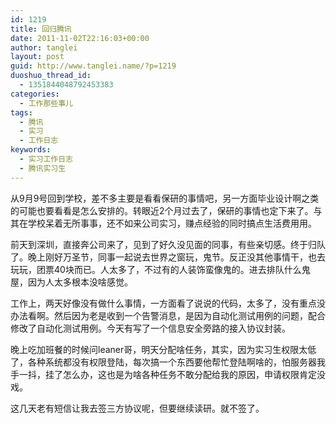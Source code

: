 ```yaml
---
id: 1219
title: 回归腾讯
date: 2011-11-02T22:16:03+00:00
author: tanglei
layout: post
guid: http://www.tanglei.name/?p=1219
duoshuo_thread_id:
  - 1351844048792453383
categories:
  - 工作那些事儿
tags: 
  - 腾讯
  - 实习
  - 工作日志
keywords:
  - 实习工作日志
  - 腾讯实习生
---
```

<p align="left">
  从9月9号回到学校，差不多主要是看看保研的事情吧，另一方面毕业设计啊之类的可能也要看看是怎么安排的。转眼近2个月过去了，保研的事情也定下来了。与其在学校呆着无所事事，还不如来公司实习，赚点经验的同时搞点生活费用用。
</p>

<p align="left">
  前天到深圳，直接奔公司来了，见到了好久没见面的同事，有些亲切感。终于归队了。晚上刚好万圣节，同事一起说去世界之窗玩，鬼节。反正没其他事情干，也去玩玩，团票40块而已。人太多了，不过有的人装饰蛮像鬼的。进去排队什么鬼屋，因为人太多根本没啥感觉。
</p>

<p align="left">
  工作上，两天好像没有做什么事情，一方面看了说说的代码，太多了，没有重点没办法看啊。然后因为老是收到一个告警消息，是因为自动化测试用例的问题，配合修改了自动化测试用例。今天有写了一个信息安全旁路的接入协议封装。
</p>

<p align="left">
  晚上吃加班餐的时候问leaner哥，明天分配啥任务，其实，因为实习生权限太低了，各种系统都没有权限登陆，每次搞一个东西要他帮忙登陆啊啥的，怕服务器我手一抖，挂了怎么办，这也是为啥各种任务不敢分配给我的原因，申请权限肯定没戏。
</p>

<p align="left">
  这几天老有短信让我去签三方协议呢，但要继续读研。就不签了。
</p>
